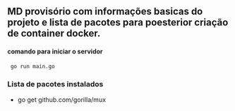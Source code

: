 ## MD provisório com informações basicas do projeto e lista de pacotes para poesterior criação de container docker.
 
#### comando para iniciar o servidor
```bash
 go run main.go
```
### Lista de pacotes instalados

* go get github.com/gorilla/mux
